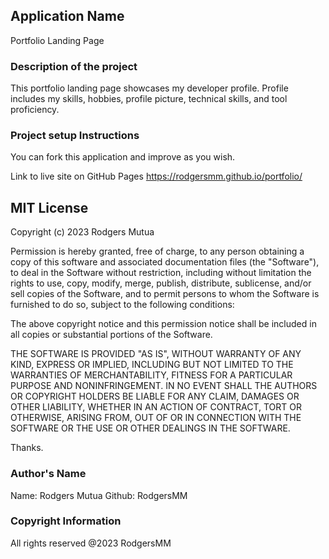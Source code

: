 ## Application Name
Portfolio Landing Page

### Description of the project
This portfolio landing page showcases my developer profile. 
Profile includes my skills, hobbies, profile picture, technical skills, and tool proficiency. 

### Project setup Instructions
You can fork this application and improve as you wish.

Link to live site on GitHub Pages
https://rodgersmm.github.io/portfolio/

## MIT License

Copyright (c) 2023 Rodgers Mutua

Permission is hereby granted, free of charge, to any person obtaining a copy of this software and associated documentation files (the "Software"), to deal in the Software without restriction, including without limitation the rights to use, copy, modify, merge, publish, distribute, sublicense, and/or sell copies of the Software, and to permit persons to whom the Software is furnished to do so, subject to the following conditions:

The above copyright notice and this permission notice shall be included in all copies or substantial portions of the Software.

THE SOFTWARE IS PROVIDED "AS IS", WITHOUT WARRANTY OF ANY KIND, EXPRESS OR IMPLIED, INCLUDING BUT NOT LIMITED TO THE WARRANTIES OF MERCHANTABILITY, FITNESS FOR A PARTICULAR PURPOSE AND NONINFRINGEMENT. IN NO EVENT SHALL THE AUTHORS OR COPYRIGHT HOLDERS BE LIABLE FOR ANY CLAIM, DAMAGES OR OTHER LIABILITY, WHETHER IN AN ACTION OF CONTRACT, TORT OR OTHERWISE, ARISING FROM, OUT OF OR IN CONNECTION WITH THE SOFTWARE OR THE USE OR OTHER DEALINGS IN THE SOFTWARE.

Thanks.

### Author's Name
Name: Rodgers Mutua Github: RodgersMM

### Copyright Information
All rights reserved @2023 RodgersMM
